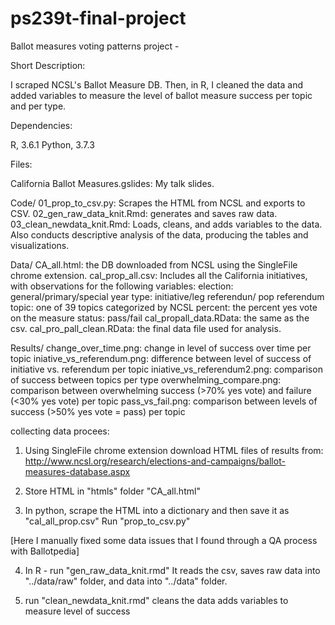 # ps239t-final-project

Ballot measures voting patterns project - 

Short Description:

I scraped NCSL's Ballot Measure DB. Then, in R, I cleaned the data and added variables to measure the level of ballot measure success per topic and per type.

Dependencies:

R, 3.6.1
Python, 3.7.3

Files:

California Ballot Measures.gslides: My talk slides.

Code/
01_prop_to_csv.py: Scrapes the HTML from NCSL and exports to CSV.
02_gen_raw_data_knit.Rmd: generates and saves raw data.
03_clean_newdata_knit.Rmd: Loads, cleans, and adds variables to the data. Also conducts descriptive analysis of the data, producing the tables and visualizations.

Data/
CA_all.html: the DB downloaded from NCSL using the SingleFile chrome extension.
cal_prop_all.csv: Includes all the California initiatives, with observations for the following variables:
election: general/primary/special
year
type: initiative/leg referendun/ pop referendum
topic: one of 39 topics categorized by NCSL
percent: the percent yes vote on the measure
status: pass/fail
cal_propall_data.RData: the same as the csv.
cal_pro_pall_clean.RData: the final data file used for analysis.

Results/
change_over_time.png: change in level of success over time per topic
iniative_vs_referendum.png: difference between level of success of initiative vs. referendum per topic
iniative_vs_referendum2.png: comparison of success between topics per type
overwhelming_compare.png: comparison between overwhelming success (>70% yes vote) and failure (<30% yes vote) per topic
pass_vs_fail.png: comparison between levels of success (>50% yes vote = pass) per topic


collecting data procees:

1. Using SingleFile chrome extension download HTML files of results from:
http://www.ncsl.org/research/elections-and-campaigns/ballot-measures-database.aspx

2. Store HTML in "htmls" folder
"CA_all.html"

3. In python, scrape the HTML into a dictionary and then save it as "cal_all_prop.csv"
Run "prop_to_csv.py"

[Here I manually fixed some data issues that I found through a QA process with Ballotpedia]

4. In R - run "gen_raw_data_knit.rmd"
It reads the csv, saves raw data into "../data/raw" folder, and data into "../data" folder.

5. run "clean_newdata_knit.rmd"
cleans the data
adds variables to measure level of success
